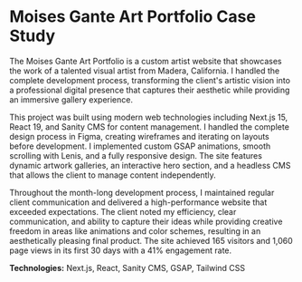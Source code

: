 # Moises Gante Art Portfolio Case Study

The Moises Gante Art Portfolio is a custom artist website that showcases the work of a talented visual artist from Madera, California. I handled the complete development process, transforming the client's artistic vision into a professional digital presence that captures their aesthetic while providing an immersive gallery experience.

This project was built using modern web technologies including Next.js 15, React 19, and Sanity CMS for content management. I handled the complete design process in Figma, creating wireframes and iterating on layouts before development. I implemented custom GSAP animations, smooth scrolling with Lenis, and a fully responsive design. The site features dynamic artwork galleries, an interactive hero section, and a headless CMS that allows the client to manage content independently.

Throughout the month-long development process, I maintained regular client communication and delivered a high-performance website that exceeded expectations. The client noted my efficiency, clear communication, and ability to capture their ideas while providing creative freedom in areas like animations and color schemes, resulting in an aesthetically pleasing final product. The site achieved 165 visitors and 1,060 page views in its first 30 days with a 41% engagement rate.

**Technologies:** Next.js, React, Sanity CMS, GSAP, Tailwind CSS
